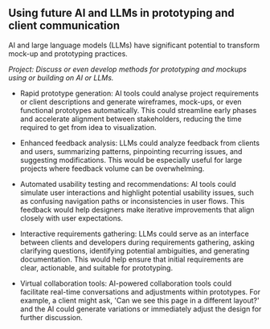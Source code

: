 
## Using future AI and LLMs in prototyping and client communication

AI and large language models (LLMs) have significant potential to transform mock-up and prototyping practices.

*Project: Discuss or even develop methods for prototyping and mockups using or building on AI or LLMs.*

* Rapid prototype generation: AI tools could analyse project requirements or client descriptions
  and generate wireframes, mock-ups, or even functional prototypes automatically. This could streamline
  early phases and accelerate alignment between stakeholders, reducing the time required to get from
  idea to visualization.

* Enhanced feedback analysis: LLMs could analyze feedback from clients and users, summarizing patterns,
  pinpointing recurring issues, and suggesting modifications. This would be especially useful for
  large projects where feedback volume can be overwhelming.

* Automated usability testing and recommendations: AI tools could simulate user interactions and
  highlight potential usability issues, such as confusing navigation paths or inconsistencies in
  user flows. This feedback would help designers make iterative improvements that align closely
  with user expectations.

* Interactive requirements gathering: LLMs could serve as an interface between clients and developers
  during requirements gathering, asking clarifying questions, identifying potential ambiguities, and
  generating documentation. This would help ensure that initial requirements are clear, actionable,
  and suitable for prototyping.

* Virtual collaboration tools: AI-powered collaboration tools could facilitate real-time conversations
  and adjustments within prototypes. For example, a client might ask, 'Can we see this page in a different
  layout?' and the AI could generate variations or immediately adjust the design for further discussion.
